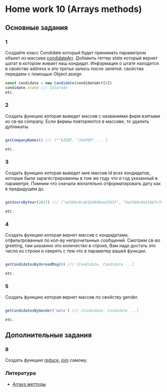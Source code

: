 # Home work 10 (Arrays methods)

## Основные задания

### 1

Создайте класс Condidate который будет принимать параметром объект из массива [condidateArr](https://github.com/Lobasya/HomeWorks/blob/master/HW9/condidateArr.js). Добавить геттер state который вернет шатат в котором живает наш кондидат. Информация о штате находится в свойстве address и это 
третья запись после запятой. свойства передаем с помощью Object.assign

```js
const condidate = new Condidate(condidateArr[0])
condidate.state /// Colorado
etc.
```

### 2

Создать функцию которая выведет массив с названиями фирм взятыми из св-ва company. Если фирмы повторяются в массиве, то удалить дубликаты.

```js

getCompanyNames() /// [""EZENT, "JASPER" ... ]

etc.
```

### 3

Создать функцию которая выведет мне массив id всех кондидатов, которые были зарагестрированны в том же году что и год указанный в параметре. Помним что сначала желательно отформатировать дату как в предыдущем дз.

```js

getUsersByYear(2017) /// ["e216bc9cab1bd9dbae25637", "5e216bc9e51667c70ee19f4f" ...]

etc.
```

### 4

Создать функцию которая вернет массив с кондидатами, отфильтрованных по
кол-ву непрочитанных сообщений. Смотрим св-во greeting, там указанно это количество в строке, Вам надо достать это число из строки и сверять с тем что в параметер вашей функции.

```js

getCondidatesByUnreadMsg(8) /// [Condidate, Condidate ...]

etc.
```

### 5

Создать функцию которая вернет массив по свойству gender.

```js

getCondidatesByGender('male') /// [Condidate, Condidate ...]

etc.
```

## Дополнительные задания

### 8

Создать функцию [reduce](https://developer.mozilla.org/ru/docs/Web/JavaScript/Reference/Global_Objects/Array/Reduce), [join](https://developer.mozilla.org/ru/docs/Web/JavaScript/Reference/Global_Objects/Array/join) самому.


### Литература

* [Arrays меттоды](https://developer.mozilla.org/ru/docs/Web/JavaScript/Reference/Global_Objects/Array)